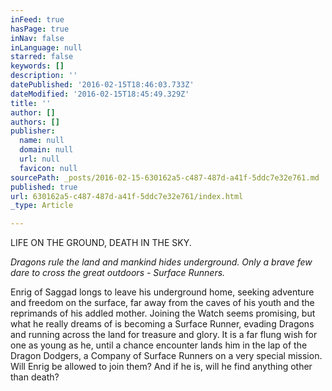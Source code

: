 ```yaml
---
inFeed: true
hasPage: true
inNav: false
inLanguage: null
starred: false
keywords: []
description: ''
datePublished: '2016-02-15T18:46:03.733Z'
dateModified: '2016-02-15T18:45:49.329Z'
title: ''
author: []
authors: []
publisher:
  name: null
  domain: null
  url: null
  favicon: null
sourcePath: _posts/2016-02-15-630162a5-c487-487d-a41f-5ddc7e32e761.md
published: true
url: 630162a5-c487-487d-a41f-5ddc7e32e761/index.html
_type: Article

---
```

LIFE ON THE GROUND, DEATH IN THE SKY.

_Dragons rule the land and mankind hides underground. Only a brave few dare to cross the great outdoors - Surface Runners._

Enrig of Saggad longs to leave his underground home, seeking adventure and freedom on the surface, far away from the caves of his youth and the reprimands of his addled mother. Joining the Watch seems promising, but what he really dreams of is becoming a Surface Runner, evading Dragons and running across the land for treasure and glory. It is a far flung wish for one as young as he, until a chance encounter lands him in the lap of the Dragon Dodgers, a Company of Surface Runners on a very special mission. Will Enrig be allowed to join them? And if he is, will he find anything other than death?